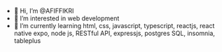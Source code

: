 - 👋 Hi, I’m @AFIFFIKRI
- 👀 I’m interested in web development
- 🌱 I’m currently learning html, css, javascript, typescript, reactjs, react native expo, node js, RESTful API, expressjs, postgres SQL, insomnia, tableplus 


<!---
AFIFFIKRI/AFIFFIKRI is a ✨ special ✨ repository because its `README.md` (this file) appears on your GitHub profile.
You can click the Preview link to take a look at your changes.

- 💞️ I’m looking to collaborate on ...
- 📫 How to reach me ...
--->

